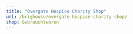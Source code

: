 ```yaml
---
title: "Overgate Hospice Charity Shop"
url: /brighouse/overgate-hospice-charity-shop/
shop: Gebrauchtwaren
---
```

